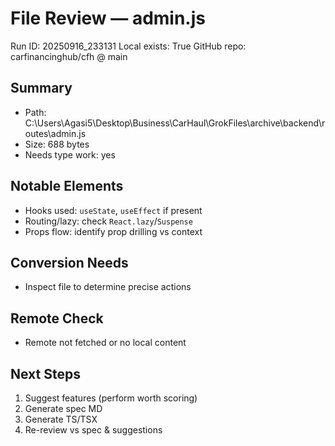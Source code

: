 # File Review — admin.js
Run ID: 20250916_233131
Local exists: True
GitHub repo: carfinancinghub/cfh @ main

## Summary
- Path: C:\Users\Agasi5\Desktop\Business\CarHaul\GrokFiles\archive\backend\routes\admin.js
- Size: 688 bytes
- Needs type work: yes

## Notable Elements
- Hooks used: `useState`, `useEffect` if present
- Routing/lazy: check `React.lazy`/`Suspense`
- Props flow: identify prop drilling vs context

## Conversion Needs
- Inspect file to determine precise actions

## Remote Check
- Remote not fetched or no local content

## Next Steps
1) Suggest features (perform worth scoring)
2) Generate spec MD
3) Generate TS/TSX
4) Re-review vs spec & suggestions